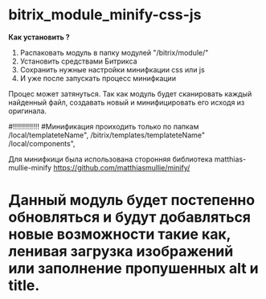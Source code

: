 # bitrix_module_minify-css-js

**Как установить ?** 

 1. Распаковать модуль в папку модулей "/bitrix/module/"
 2. Установить средствами Битрикса
 3. Сохранить нужные настройки минифкации css или js
 4. И уже после запускать процесс минифкации

Процес может затянуться. Так как модуль будет сканировать каждый найденный файл, создавать новый и минифицировать его исходя из оригинала.

#!!!!!!!!!!!!!
#Минификация проиходить только по папкам /local/templateteName", /bitrix/templates/templateteName" /local/components",

Для минифкици была использована сторонняя библиотека matthias-mullie-minify
https://github.com/matthiasmullie/minify/

# Данный модуль будет постепенно обновляться и будут добавляться новые возможности такие как, ленивая загрузка изображений или заполнение пропушенных alt и title.
